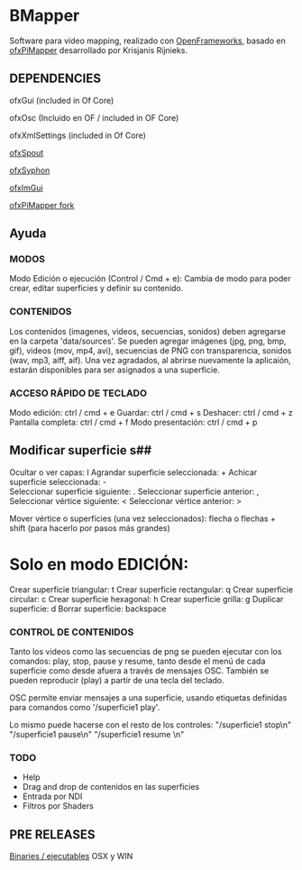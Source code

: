 # BMapper
Software para video mapping, realizado con [OpenFrameworks](https://openframeworks.cc/), basado en [ofxPiMapper](https://ofxpimapper.com/) desarrollado por Krisjanis Rijnieks. 


## DEPENDENCIES ##

ofxGui (included in Of Core)

ofxOsc (Incluido en OF / included in OF Core)

ofxXmlSettings (included in Of Core)

[ofxSpout](https://github.com/elliotwoods/ofxSpout)

[ofxSyphon](https://github.com/astellato/ofxSyphon)

[ofxImGui](https://github.com/jvcleave/ofxImGui)

[ofxPiMapper fork](https://github.com/matiasrc/ofxPiMapper/tree/main) 


## Ayuda ##

### MODOS ###
                        
Modo Edición o ejecución (Control / Cmd + e): Cambia de modo para poder crear, editar superficies y definir su contenido.
                        
### CONTENIDOS ###
Los contenidos (imagenes, videos, secuencias, sonidos) deben agregarse en la carpeta 'data/sources'. Se pueden agregar imágenes (jpg, png, bmp, gif), videos (mov, mp4, avi), secuencias de PNG con transparencia, sonidos (wav, mp3, aiff, aif). Una vez agradados, al abrirse nuevamente la aplicaión, estarán disponibles para ser asignados a una superficie. 

### ACCESO RÁPIDO DE TECLADO ###
Modo edición: ctrl / cmd + e
Guardar: ctrl / cmd + s
Deshacer: ctrl / cmd + z
Pantalla completa: ctrl / cmd + f
Modo presentación: ctrl / cmd + p

## Modificar superficie s##
Ocultar o ver capas: l
Agrandar superficie seleccionada: +
Achicar superficie seleccionada: -                          
Seleccionar superficie siguiente:  .
Seleccionar superficie anterior:  ,
Seleccionar vértice siguiente:  <
Seleccionar vértice anterior:  >

Mover vértice o superficies (una vez seleccionados): flecha o flechas + shift (para hacerlo por pasos más grandes)

# Solo en modo EDICIÓN: #

Crear superficie triangular: t
Crear superficie rectangular: q
Crear superficie circular: c
Crear superficie hexagonal: h
Crear superficie grilla: g
Duplicar superficie: d
Borrar superficie: backspace
                        
### CONTROL DE CONTENIDOS ###
Tanto los videos como las secuencias de png se pueden ejecutar con los comandos: play, stop, pause y resume, tanto desde el menú de cada superficie como desde afuera a través de mensajes OSC.
También se pueden reproducir (play) a partir de una tecla del teclado.
                        
OSC permite enviar mensajes a una superficie, usando etiquetas definidas para comandos como '/superficie1 play'. 

Lo mismo puede hacerse con el resto de los controles:
                        "/superficie1 stop\n"
                        "/superficie1 pause\n"
                        "/superficie1 resume \n"

### TODO ###

- Help
- Drag and drop de contenidos en las superficies
- Entrada por NDI
- Filtros por Shaders

## PRE RELEASES ##
[Binaries / ejecutables](https://github.com/matiasrc/BMapper/releases/tag/v.0.1) OSX y WIN

